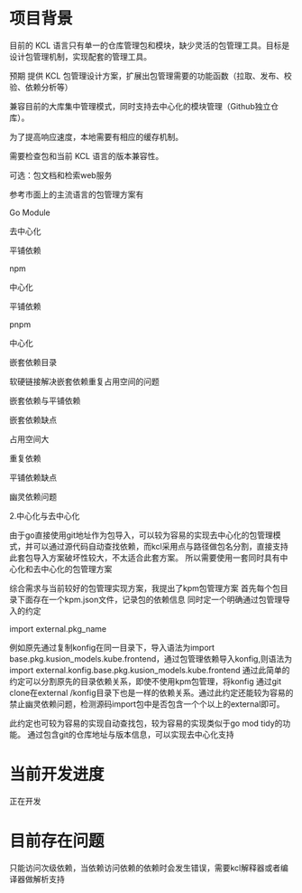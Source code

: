 # 项目背景
目前的 KCL 语言只有单一的仓库管理包和模块，缺少灵活的包管理工具。目标是设计包管理机制，实现配套的管理工具。

预期
提供 KCL 包管理设计方案，扩展出包管理需要的功能函数（拉取、发布、校验、依赖分析等）

兼容目前的大库集中管理模式，同时支持去中心化的模块管理（Github独立仓库）。

为了提高响应速度，本地需要有相应的缓存机制。

需要检查包和当前 KCL 语言的版本兼容性。

可选：包文档和检索web服务

参考市面上的主流语言的包管理方案有

 Go Module

去中心化

平铺依赖

 npm

中心化

平铺依赖

pnpm

中心化

嵌套依赖目录

软硬链接解决嵌套依赖重复占用空间的问题

嵌套依赖与平铺依赖

嵌套依赖缺点

占用空间大

重复依赖

平铺依赖缺点

幽灵依赖问题

2.中心化与去中心化

由于go直接使用git地址作为包导入，可以较为容易的实现去中心化的包管理模式，并可以通过源代码自动查找依赖，而kcl采用点与路径做包名分割，直接支持此套包导入方案破坏性较大，不太适合此套方案。
所以需要使用一套同时具有中心化和去中心化的包管理方案

综合需求与当前较好的包管理实现方案，我提出了kpm包管理方案
首先每个包目录下面存在一个kpm.json文件，记录包的依赖信息
同时定一个明确通过包管理导入的约定

import external.pkg_name

例如原先通过复制konfig在同一目录下，导入语法为import base.pkg.kusion_models.kube.frontend，通过包管理依赖导入konfig,则语法为import external.konfig.base.pkg.kusion_models.kube.frontend
通过此简单的约定可以分割原先的目录依赖关系，即使不使用kpm包管理，将konfig 通过git clone在external /konfig目录下也是一样的依赖关系。通过此约定还能较为容易的禁止幽灵依赖问题，检测源码import包中是否包含一个个以上的external即可。

此约定也可较为容易的实现自动查找包，较为容易的实现类似于go mod tidy的功能。
通过包含git的仓库地址与版本信息，可以实现去中心化支持


# 当前开发进度
正在开发
# 目前存在问题
只能访问次级依赖，当依赖访问依赖的依赖时会发生错误，需要kcl解释器或者编译器做解析支持